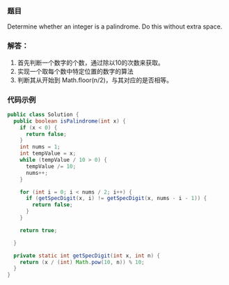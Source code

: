 ### 题目

  Determine whether an integer is a palindrome. Do this without extra space.

### 解答：

  1. 首先判断一个数字的个数，通过除以10的次数来获取。
  2. 实现一个取每个数中特定位置的数字的算法
  3. 判断其从开始到 Math.floor(n/2)，与其对应的是否相等。

### 代码示例

```java
public class Solution {
  public boolean isPalindrome(int x) {
    if (x < 0) {
      return false;
    }
    int nums = 1;
    int tempValue = x;
    while (tempValue / 10 > 0) {
      tempValue /= 10;
      nums++;
    }

    for (int i = 0; i < nums / 2; i++) {
      if (getSpecDigit(x, i) != getSpecDigit(x, nums - i - 1)) {
        return false;
      }
    }

    return true;

  }

  private static int getSpecDigit(int x, int n) {
    return (x / (int) Math.pow(10, n)) % 10;
  }
}
```
